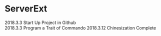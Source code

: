 # ServerExt
2018.3.3 Start Up Project in Github <br/>
2018.3.3 Program a Trait of Commando
2018.3.12 Chinesization Complete
